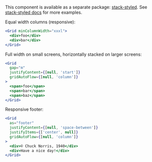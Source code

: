 This component is available as a separate package: [stack-styled](https://github.com/sapegin/stack-styled). See [stack-styled docs](https://sapegin.github.io/stack-styled/) for more examples.

Equal width columns (responsive):

```jsx
<Grid minColumnWidth="xxxl">
  <div>foo</div>
  <div>bar</div>
</Grid>
```

Full width on small screens, horizontally stacked on larger screens:

```jsx
<Grid
  gap="m"
  justifyContent={[null, 'start']}
  gridAutoFlow={[null, 'column']}
>
  <span>foo</span>
  <span>bar</span>
  <span>baz</span>
</Grid>
```

Responsive footer:

```jsx
<Grid
  as="footer"
  justifyContent={[null, 'space-between']}
  justifyItems={['center', null]}
  gridAutoFlow={[null, 'column']}
>
  <div>© Chuck Norris, 1940</div>
  <div>Have a nice day!</div>
</Grid>
```
